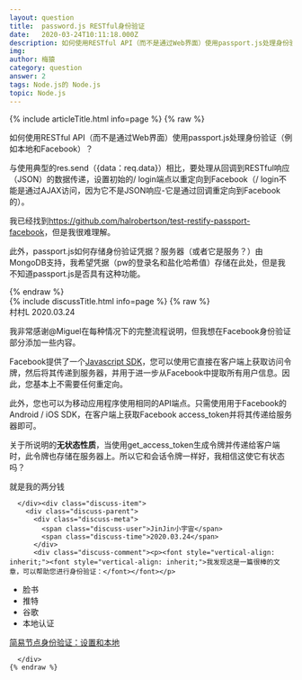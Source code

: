 ```yaml
---
layout: question
title:  password.js RESTful身份验证
date:   2020-03-24T10:11:18.000Z
description: 如何使用RESTful API（而不是通过Web界面）使用passport.js处理身份验证（例如本地和Facebook）？与使用典型的res.sen...
img: 
author: 梅猿
category: question
answer: 2
tags: Node.js的 Node.js
topic: Node.js
---
```

<div class="article-root">
  <div class="article">
    {% include articleTitle.html info=page %}
    {% raw %}
    <div class="article-content"><p><font style="vertical-align: inherit;"><font style="vertical-align: inherit;">如何使用RESTful API（而不是通过Web界面）使用passport.js处理身份验证（例如本地和Facebook）？</font></font></p>

<p><font style="vertical-align: inherit;"><font style="vertical-align: inherit;">与使用典型的res.send（{data：req.data}）相比，要处理从回调到RESTful响应（JSON）的数据传递，设置初始的/ login端点以重定向到Facebook（/ login不能是通过AJAX访问，因为它不是JSON响应-它是通过​​回调重定向到Facebook的）。</font></font></p>

<p><font style="vertical-align: inherit;"><font style="vertical-align: inherit;">我已经找到</font></font><a href="https://github.com/halrobertson/test-restify-passport-facebook"><font style="vertical-align: inherit;"><font style="vertical-align: inherit;">https://github.com/halrobertson/test-restify-passport-facebook</font></font></a><font style="vertical-align: inherit;"><font style="vertical-align: inherit;">，但是我很难理解。</font></font></p>

<p><font style="vertical-align: inherit;"><font style="vertical-align: inherit;">此外，passport.js如何存储身份验证凭据？</font><font style="vertical-align: inherit;">服务器（或者它是服务？）由MongoDB支持，我希望凭据（pw的登录名和盐化哈希值）存储在此处，但是我不知道passport.js是否具有这种功能。</font></font></p></div>
    {% endraw %}
  </div>

  <div class="discuss-wrapper">
    {% include discussTitle.html info=page %}
    {% raw %}
    <div class="discuss-item">
        <div class="discuss-parent">
          <div class="discuss-meta">
            <span class="discuss-user">村村L</span>
            <span class="discuss-time">2020.03.24</span>
          </div>
          <div class="discuss-comment"><p><font style="vertical-align: inherit;"><font style="vertical-align: inherit;">我非常感谢@Miguel在每种情况下的完整流程说明，但我想在Facebook身份验证部分添加一些内容。</font></font></p>

<p><font style="vertical-align: inherit;"><font style="vertical-align: inherit;">Facebook提供了一个</font></font><a href="https://developers.facebook.com/docs/facebook-login/getting-started-web/"><font style="vertical-align: inherit;"><font style="vertical-align: inherit;">Javascript SDK</font></font></a><font style="vertical-align: inherit;"><font style="vertical-align: inherit;">，您可以使用它直接在客户端上获取访问令牌，然后将其传递到服务器，并用于进一步从Facebook中提取所有用户信息。</font><font style="vertical-align: inherit;">因此，您基本上不需要任何重定向。</font></font></p>

<p><font style="vertical-align: inherit;"><font style="vertical-align: inherit;">此外，您也可以为移动应用程序使用相同的API端点。</font><font style="vertical-align: inherit;">只需使用用于Facebook的Android / iOS SDK，在客户端上获取Facebook access_token并将其传递给服务器即可。</font></font></p>

<p><font style="vertical-align: inherit;"><font style="vertical-align: inherit;">关于</font><font style="vertical-align: inherit;">所说明</font><font style="vertical-align: inherit;">的</font></font><strong><font style="vertical-align: inherit;"><font style="vertical-align: inherit;">无状态性质</font></font></strong><font style="vertical-align: inherit;"><font style="vertical-align: inherit;">，当使用get_access_token生成令牌并传递给客户端时，此令牌也存储在服务器上。</font><font style="vertical-align: inherit;">所以它和会话令牌一样好，我相信这使它有状态吗？</font></font></p>

<p><font style="vertical-align: inherit;"><font style="vertical-align: inherit;">就是我的两分钱 </font></font></p></div>
        </div>
        
      </div><div class="discuss-item">
        <div class="discuss-parent">
          <div class="discuss-meta">
            <span class="discuss-user">JinJin小宇宙</span>
            <span class="discuss-time">2020.03.24</span>
          </div>
          <div class="discuss-comment"><p><font style="vertical-align: inherit;"><font style="vertical-align: inherit;">我发现这是一篇很棒的文章，可以帮助您进行身份验证：</font></font></p>

<ul>
<li><font style="vertical-align: inherit;"><font style="vertical-align: inherit;">脸书</font></font></li>
<li><font style="vertical-align: inherit;"><font style="vertical-align: inherit;">推特</font></font></li>
<li><font style="vertical-align: inherit;"><font style="vertical-align: inherit;">谷歌</font></font></li>
<li><font style="vertical-align: inherit;"><font style="vertical-align: inherit;">本地认证</font></font></li>
</ul>

<p><a href="https://scotch.io/tutorials/easy-node-authentication-setup-and-local" rel="nofollow"><font style="vertical-align: inherit;"><font style="vertical-align: inherit;">简易节点身份验证：设置和本地</font></font></a></p></div>
        </div>
        
      </div>
    {% endraw %}
  </div>
<div>
